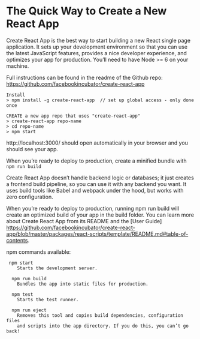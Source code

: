 # The Quick Way to Create a New React App

Create React App is the best way to start building a new React single page application. It sets up your development environment 
so that you can use the latest JavaScript features, provides a nice developer experience, and optimizes your app for production. 
You’ll need to have Node >= 6 on your machine.

Full instructions can be found in the readme of the Github repo: https://github.com/facebookincubator/create-react-app

```
Install
> npm install -g create-react-app  // set up global access - only done once

CREATE a new app repo that uses "create-react-app"
> create-react-app repo-name
> cd repo-name
> npm start
```
http://localhost:3000/ should open automatically in your browser and you should see your app.

When you’re ready to deploy to production, create a minified bundle with 
```npm run build```

Create React App doesn’t handle backend logic or databases; it just creates a frontend build pipeline, so you can use it with any backend you want. It uses build tools like Babel and webpack under the hood, but works with zero configuration.

When you’re ready to deploy to production, running npm run build will create an optimized build of your app in the build folder. You can learn more about Create React App from its README and the [User Guide] https://github.com/facebookincubator/create-react-app/blob/master/packages/react-scripts/template/README.md#table-of-contents.

npm commands available:
```
 npm start
    Starts the development server.

  npm run build
    Bundles the app into static files for production.

  npm test
    Starts the test runner.

  npm run eject
    Removes this tool and copies build dependencies, configuration files
    and scripts into the app directory. If you do this, you can’t go back!
```
